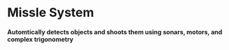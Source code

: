 # Missle System
#### Automtically detects objects and shoots them using sonars, motors, and complex trigonometry
